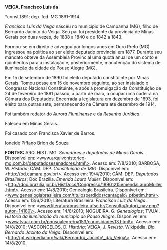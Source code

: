 **VEIGA, Francisco Luís da**

\*const.1891; dep. fed. MG 1891-1914.

*Francisco Luís da Veiga* nasceu no município de Campanha (MG), filho de
Bernardo Jacinto da Veiga. Seu pai foi presidente da província de Minas
Gerais por duas vezes, de 1838 a 1840 e de 1842 a 1843.

Formou-se em direito e advogou por longos anos em Ouro Preto (MG).
Ingressou na política ao ser eleito deputado provincial em 1877. Durante
seu mandato obteve da Assembleia Provincial uma quota anual de um conto
e quinhentos para a instalação e, posteriormente, manutenção do sistema
de iluminação da cidade de Pouso Alegre (MG).

Em 15 de setembro de 1890 foi eleito deputado constituinte por Minas
Gerais. Tomou posse em 15 de novembro seguinte, ao ser instalado o
Congresso Nacional Constituinte, e após a promulgação da Constituição de
24 de fevereiro de 1891 passou, a partir de maio, a ocupar uma cadeira
na Câmara dos Deputados. Encerrada a legislatura em dezembro de 1893,
foi eleito para outras sete, permanecendo na Câmara até dezembro de
1914.

Foi também redator do *Aurora Fluminense* e da *Resenha Jurídica*.

Faleceu em Minas Gerais.

Foi casado com Francisca Xavier de Barros.

Ioneide Piffano Brion de Souza

**FONTES:** ARQ. HIST. MG. *Senadores e deputados de Minas Gerais*.
Disponível em:
\<www.arquivohistorico-mg.com.br/deputadosesenadores.html\>. Acesso em:
7/8/2010; BARBOSA, W. *História*; CÂM. DEP. *Constituição de 1891*.
Disponível em: \<http://bd.camara.gov.br\>. Acesso em: 19/4/2010; CÂM.
DEP. *Deputados Brasileiros*; Doc Brazilia. *Emenda Lauro Muller*.
Disponível em:
\<http://doc.brazilia.jor.br/HistDocs/Congresso/18901215emendaLauroMuller.htm\>.
Acesso em: 14/8/2010; Genealogia Brasileira. Disponível em:
\<www.genealogiabrasileira.com/titulosperdidos/cantagalo\_ptbetim.htm\>.
Acesso em: 13/6/2010; Literatura Brasileira. *Francisco Luiz da Veiga*.
Disponível em:
\<www.literaturabrasileira.ufsc.br/Consulta/Autor\_nav.php?autor=14180\>.
Acesso em: 14/8/2010; NOGUEIRA, G. *Genealogias*; TVUAI. *História da
iluminação do município de Pouso Alegre*. Disponível em:
\<www.tvuai.com.br/pousoalegre/pa153/curiosidades13.html\>. Acesso em:
14/8/2010; VASCONCELOS, D. *História*; VEIGA, J. *Revista.* Wikipédia.
*Bio. Bernardo Jacinto da Veiga.* Disponível em:
\<http://pt.wikipedia.org/wiki/Bernardo\_Jacinto\_da\_Veiga\>. Acesso
em: 14/8/2010.
